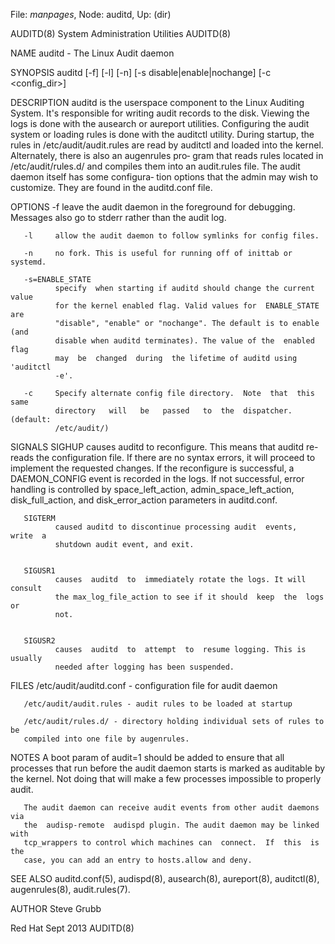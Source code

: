 File: *manpages*,  Node: auditd,  Up: (dir)

AUDITD(8)               System Administration Utilities              AUDITD(8)



NAME
       auditd - The Linux Audit daemon

SYNOPSIS
       auditd [-f] [-l] [-n] [-s disable|enable|nochange] [-c <config_dir>]

DESCRIPTION
       auditd  is  the  userspace component to the Linux Auditing System. It's
       responsible for writing audit records to the disk. Viewing the logs  is
       done  with  the  ausearch  or aureport utilities. Configuring the audit
       system or loading rules is  done  with  the  auditctl  utility.  During
       startup,  the  rules in /etc/audit/audit.rules are read by auditctl and
       loaded into the kernel. Alternately, there is also an  augenrules  pro‐
       gram  that reads rules located in /etc/audit/rules.d/ and compiles them
       into an audit.rules file. The audit daemon itself has  some  configura‐
       tion  options  that  the admin may wish to customize. They are found in
       the auditd.conf file.

OPTIONS
       -f     leave the audit daemon in the foreground for debugging. Messages
              also go to stderr rather than the audit log.

       -l     allow the audit daemon to follow symlinks for config files.

       -n     no fork. This is useful for running off of inittab or systemd.

       -s=ENABLE_STATE
              specify  when starting if auditd should change the current value
              for the kernel enabled flag. Valid values for  ENABLE_STATE  are
              "disable", "enable" or "nochange". The default is to enable (and
              disable when auditd terminates). The value of the  enabled  flag
              may  be  changed  during  the lifetime of auditd using 'auditctl
              -e'.

       -c     Specify alternate config file directory.  Note  that  this  same
              directory   will   be   passed   to  the  dispatcher.  (default:
              /etc/audit/)

SIGNALS
       SIGHUP causes auditd to reconfigure. This means  that  auditd  re-reads
              the  configuration  file. If there are no syntax errors, it will
              proceed to implement the requested changes. If  the  reconfigure
              is successful, a DAEMON_CONFIG event is recorded in the logs. If
              not   successful,    error    handling    is    controlled    by
              space_left_action,   admin_space_left_action,  disk_full_action,
              and disk_error_action parameters in auditd.conf.


       SIGTERM
              caused auditd to discontinue processing audit  events,  write  a
              shutdown audit event, and exit.


       SIGUSR1
              causes  auditd  to  immediately rotate the logs. It will consult
              the max_log_file_action to see if it should  keep  the  logs  or
              not.


       SIGUSR2
              causes  auditd  to  attempt  to  resume logging. This is usually
              needed after logging has been suspended.


FILES
       /etc/audit/auditd.conf - configuration file for audit daemon

       /etc/audit/audit.rules - audit rules to be loaded at startup

       /etc/audit/rules.d/ - directory holding individual sets of rules to  be
       compiled into one file by augenrules.


NOTES
       A  boot  param  of audit=1 should be added to ensure that all processes
       that run before the audit daemon starts is marked as auditable  by  the
       kernel. Not doing that will make a few processes impossible to properly
       audit.

       The audit daemon can receive audit events from other audit daemons  via
       the  audisp-remote  audispd plugin. The audit daemon may be linked with
       tcp_wrappers to control which machines can  connect.  If  this  is  the
       case, you can add an entry to hosts.allow and deny.


SEE ALSO
       auditd.conf(5),   audispd(8),  ausearch(8),  aureport(8),  auditctl(8),
       augenrules(8), audit.rules(7).


AUTHOR
       Steve Grubb



Red Hat                            Sept 2013                         AUDITD(8)
